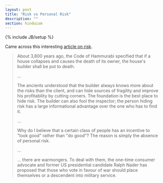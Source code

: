 ```yaml
---
layout: post
title: "Risk vs Personal Risk"
description: ""
section: hinduism
---
```

{% include JB/setup %}

Came across this interesting [article on
risk](http://www.livemint.com/Opinion/7wi2s1Ddp2TsfDEAIQyjLL/The-age-of-black-swans.html).

> About 3,800 years ago, the Code of Hammurabi specified that if a house
> collapses and causes the death of its owner, the house's builder shall be
> put to death.
>
> ...
>
> The ancients understood that the builder always knows more about the risks
> than the client, and can hide sources of fragility and improve his
> profitability by cutting corners. The foundation is the best place to hide
> risk. The builder can also fool the inspector; the person hiding risk has a
> large informational advantage over the one who has to find it.
>
> ...
>
> Why do I believe that a certain class of people has an incentive to "look
> good" rather than "do good"? The reason is simply the absence of
> personal risk.
>
> ...
>
> ... there are warmongers. To deal with them, the one-time consumer advocate
> and former US presidential candidate Ralph Nader has proposed that those who
> vote in favour of war should place themselves or a descendent into military
> service.
